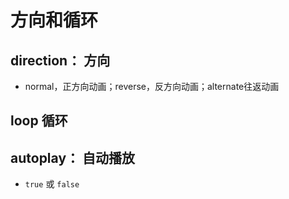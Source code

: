 # 方向和循环

## direction： 方向

+ normal，正方向动画；reverse，反方向动画；alternate往返动画

## loop 循环

## autoplay： 自动播放

+ `true` 或 `false`
